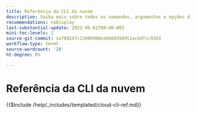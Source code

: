 ```yaml
---
title: Referência da CLI da nuvem
description: Saiba mais sobre todos os comandos, argumentos e opções disponíveis para a ferramenta de linha de comando do Adobe Commerce Magento Cloud.
recommendations: noDisplay
last-substantial-update: 2023-06-01T00:00:00Z
mini-toc-levels: 1
source-git-commit: 1e789247c12009908eabb6039d951acbdfcc9263
workflow-type: tm+mt
source-wordcount: '20'
ht-degree: 0%

---
```


# Referência da CLI da nuvem

{{$include /help/_includes/templated/cloud-cli-ref.md}}
